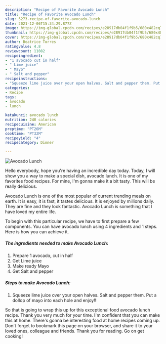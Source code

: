 ```yaml
---
description: "Recipe of Favorite Avocado Lunch"
title: "Recipe of Favorite Avocado Lunch"
slug: 5273-recipe-of-favorite-avocado-lunch
date: 2021-12-06T15:34:29.877Z
image: https://img-global.cpcdn.com/recipes/e28917db04f1f9b5/680x482cq70/avocado-lunch-recipe-main-photo.jpg
thumbnail: https://img-global.cpcdn.com/recipes/e28917db04f1f9b5/680x482cq70/avocado-lunch-recipe-main-photo.jpg
cover: https://img-global.cpcdn.com/recipes/e28917db04f1f9b5/680x482cq70/avocado-lunch-recipe-main-photo.jpg
author: Beatrice Torres
ratingvalue: 4.8
reviewcount: 11082
recipeingredient:
- "1 avocado cut in half"
- " Lime juice"
- " Mayo"
- " Salt and pepper"
recipeinstructions:
- "Squeeze lime juice over your open halves. Salt and pepper them. Put a dollop of mayo into each hole and enjoy!!"
categories:
- Recipe
tags:
- avocado
- lunch

katakunci: avocado lunch 
nutrition: 240 calories
recipecuisine: American
preptime: "PT26M"
cooktime: "PT32M"
recipeyield: "4"
recipecategory: Dinner

---
```



![Avocado Lunch](https://img-global.cpcdn.com/recipes/e28917db04f1f9b5/680x482cq70/avocado-lunch-recipe-main-photo.jpg)

Hello everybody, hope you're having an incredible day today. Today, I will show you a way to make a special dish, avocado lunch. It is one of my favorites food recipes. For mine, I'm gonna make it a bit tasty. This will be really delicious.

Avocado Lunch is one of the most popular of current trending meals on earth. It is easy, it is fast, it tastes delicious. It is enjoyed by millions daily. They are fine and they look fantastic. Avocado Lunch is something that I have loved my entire life.




To begin with this particular recipe, we have to first prepare a few components. You can have avocado lunch using 4 ingredients and 1 steps. Here is how you can achieve it.

<!--inarticleads1-->

##### The ingredients needed to make Avocado Lunch:

1. Prepare 1 avocado, cut in half
1. Get  Lime juice
1. Make ready  Mayo
1. Get  Salt and pepper




<!--inarticleads2-->

##### Steps to make Avocado Lunch:

1. Squeeze lime juice over your open halves. Salt and pepper them. Put a dollop of mayo into each hole and enjoy!!




So that is going to wrap this up for this exceptional food avocado lunch recipe. Thank you very much for your time. I'm confident that you can make this at home. There's gonna be interesting food at home recipes coming up. Don't forget to bookmark this page on your browser, and share it to your loved ones, colleague and friends. Thank you for reading. Go on get cooking!
